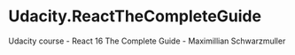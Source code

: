 # Udacity.ReactTheCompleteGuide
Udacity course - React 16 The Complete Guide - Maximillian Schwarzmuller
